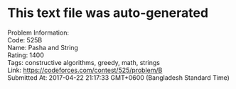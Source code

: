 # This text file was auto-generated  
  
Problem Information:  
Code: 525B  
Name: Pasha and String  
Rating: 1400  
Tags: constructive algorithms, greedy, math, strings  
Link: https://codeforces.com/contest/525/problem/B  
Submitted At: 2017-04-22 21:17:33 GMT+0600 (Bangladesh Standard Time)  
